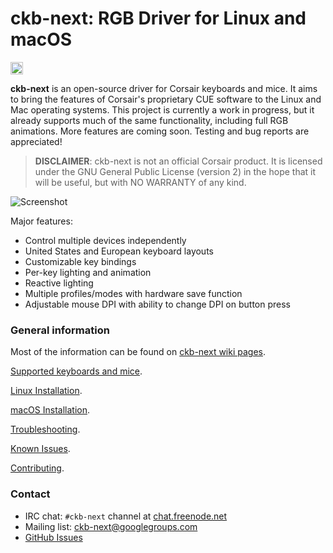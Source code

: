 # ckb-next: RGB Driver for Linux and macOS

<a target="_blank" href="http://webchat.freenode.net?channels=%23ckb-next&uio=d4"><img src="https://cloud.githubusercontent.com/assets/493242/14886493/5c660ea2-0d51-11e6-8249-502e6c71e9f2.png" height = "20" /></a>

**ckb-next** is an open-source driver for Corsair keyboards and mice. It aims to bring the features of Corsair's proprietary CUE software to the Linux and Mac operating systems. This project is currently a work in progress, but it already supports much of the same functionality, including full RGB animations. More features are coming soon. Testing and bug reports are appreciated!

> __DISCLAIMER__: ckb-next is not an official Corsair product. It is licensed under the GNU General Public License (version 2) in the hope that it will be useful, but with NO WARRANTY of any kind.

![Screenshot](https://i.imgur.com/zMK9jOP.png)

Major features:

- Control multiple devices independently
- United States and European keyboard layouts
- Customizable key bindings
- Per-key lighting and animation
- Reactive lighting
- Multiple profiles/modes with hardware save function
- Adjustable mouse DPI with ability to change DPI on button press

### General information

Most of the information can be found on [ckb-next wiki pages](https://github.com/ckb-next/ckb-next/wiki).

[Supported keyboards and mice](https://github.com/ckb-next/ckb-next/wiki/Supported-Hardware).

[Linux Installation](https://github.com/ckb-next/ckb-next/wiki/Linux-Installation).

[macOS Installation](https://github.com/ckb-next/ckb-next/wiki/macOS-Installation).

[Troubleshooting](https://github.com/ckb-next/ckb-next/wiki/Troubleshooting).

[Known Issues](https://github.com/ckb-next/ckb-next/wiki/Known-issues).

[Contributing](https://github.com/ckb-next/ckb-next/wiki/Contributing).

### Contact

* IRC chat: `#ckb-next` channel at [chat.freenode.net](http://webchat.freenode.net?channels=%23ckb-next&uio=d4)
* Mailing list: [ckb-next@googlegroups.com](https://groups.google.com/forum/#!forum/ckb-next)
* [GitHub Issues](https://github.com/ckb-next/ckb-next/issues)

